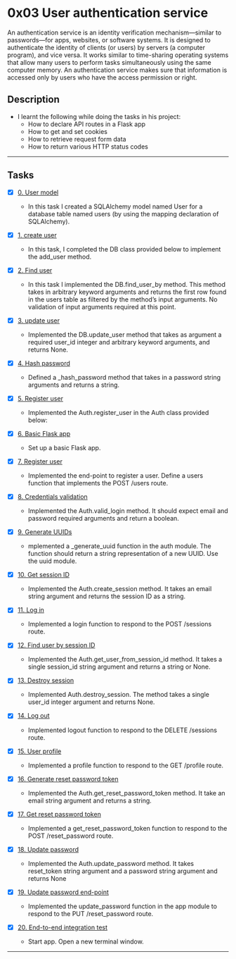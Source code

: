# 0x03 User authentication service
An authentication service is an identity verification mechanism—similar to passwords—for apps, websites, or software systems. It is designed to authenticate the identity of clients (or users) by servers (a computer program), and vice versa. It works similar to time-sharing operating systems that allow many users to perform tasks simultaneously using the same computer memory. An authentication service makes sure that information is accessed only by users who have the access permission or right.

## Description

* I learnt the following while doing the tasks in his project:
   + How to declare API routes in a Flask app
   + How to get and set cookies
   + How to retrieve request form data
   + How to return various HTTP status codes

---

## Tasks

+ [x] [0. User model](./user.py)

   + In this task I created a SQLAlchemy model named User for a database table named users (by using the mapping declaration of SQLAlchemy).

+ [x] [1. create user](./db.py)

   + In this task, I completed the DB class provided below to implement the add_user method.

+ [x] [2. Find user](./db.py)

   + In this task I implemented the DB.find_user_by method. This method takes in arbitrary keyword arguments and returns the first row found in the users table as filtered by the method’s input arguments. No validation of input arguments required at this point.

+ [x] [3. update user](./db.py)

   + Implemented the DB.update_user method that takes as argument a required user_id integer and arbitrary keyword arguments, and returns None.

+ [x] [4. Hash password](./auth.py)

   + Defined a _hash_password method that takes in a password string arguments and returns a string.

+ [x] [5. Register user](./auth.py)

   + Implemented the Auth.register_user in the Auth class provided below:

+ [x] [6. Basic Flask app](./app.py)

   + Set up a basic Flask app.

+ [x] [7. Register user](./app.py)

   + Implemented the end-point to register a user. Define a users function that implements the POST /users route.

+ [x] [8. Credentials validation](./auth.py)

   + Implemented the Auth.valid_login method. It should expect email and password required arguments and return a boolean.

+[x] [9. Generate UUIDs](./auth.py)

   + mplemented a _generate_uuid function in the auth module. The function should return a string representation of a new UUID. Use the uuid module.

+ [x] [10. Get session ID](./auth.py)

   + Implemented the Auth.create_session method. It takes an email string argument and returns the session ID as a string.

+ [x] [11. Log in](./app.py)

   + Implemented a login function to respond to the POST /sessions route.

+ [x] [12. Find user by session ID](./auth.py)

   + Implemented the Auth.get_user_from_session_id method. It takes a single session_id string argument and returns a string or None.

+ [x] [13. Destroy session](./auth.py)

   + Implemented Auth.destroy_session. The method takes a single user_id integer argument and returns None.

+ [x] [14. Log out](./app.py)

   + Implemented logout function to respond to the DELETE /sessions route.

+ [x] [15. User profile](./app.py)

   + Implemented a profile function to respond to the GET /profile route.

+ [x] [16. Generate reset password token](./auth.py)

   + Implemented the Auth.get_reset_password_token method. It take an email string argument and returns a string.

+ [x] [17. Get reset password token](./app.py)

   + Implemented a get_reset_password_token function to respond to the POST /reset_password route.

+ [x] [18. Update password](./auth.py)

   + Implemented the Auth.update_password method. It takes reset_token string argument and a password string argument and returns None

+ [x] [19. Update password end-point](./app.py)

    + Implemented the update_password function in the app module to respond to the PUT /reset_password route.

+ [x] [20. End-to-end integration test](./main.py)

    + Start app. Open a new terminal window.

---

